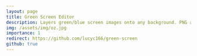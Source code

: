 ```yaml
---
layout: page
title: Green Screen Editor
description: Layers green/blue screen images onto any background. PNG and JPG file types supported.
img: /assets/img/oz.jpg
importance: 1
redirect: https://github.com/lucyc166/green-screen
github: true
---
```

